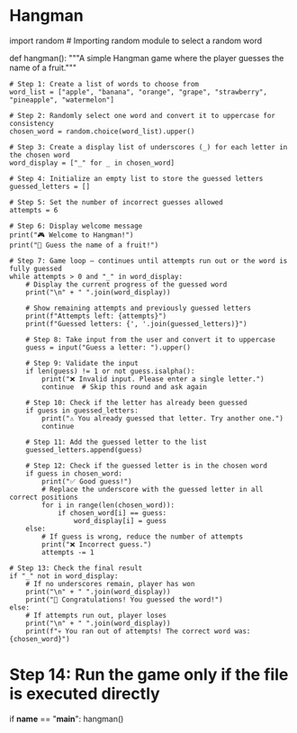 # Hangman
import random  # Importing random module to select a random word

def hangman():
    """A simple Hangman game where the player guesses the name of a fruit."""
    
    # Step 1: Create a list of words to choose from
    word_list = ["apple", "banana", "orange", "grape", "strawberry", "pineapple", "watermelon"]
    
    # Step 2: Randomly select one word and convert it to uppercase for consistency
    chosen_word = random.choice(word_list).upper()
    
    # Step 3: Create a display list of underscores (_) for each letter in the chosen word
    word_display = ["_" for _ in chosen_word]
    
    # Step 4: Initialize an empty list to store the guessed letters
    guessed_letters = []
    
    # Step 5: Set the number of incorrect guesses allowed
    attempts = 6

    # Step 6: Display welcome message
    print("🎮 Welcome to Hangman!")
    print("🍎 Guess the name of a fruit!")

    # Step 7: Game loop — continues until attempts run out or the word is fully guessed
    while attempts > 0 and "_" in word_display:
        # Display the current progress of the guessed word
        print("\n" + " ".join(word_display))
        
        # Show remaining attempts and previously guessed letters
        print(f"Attempts left: {attempts}")
        print(f"Guessed letters: {', '.join(guessed_letters)}")

        # Step 8: Take input from the user and convert it to uppercase
        guess = input("Guess a letter: ").upper()

        # Step 9: Validate the input
        if len(guess) != 1 or not guess.isalpha():
            print("❌ Invalid input. Please enter a single letter.")
            continue  # Skip this round and ask again

        # Step 10: Check if the letter has already been guessed
        if guess in guessed_letters:
            print("⚠️ You already guessed that letter. Try another one.")
            continue

        # Step 11: Add the guessed letter to the list
        guessed_letters.append(guess)

        # Step 12: Check if the guessed letter is in the chosen word
        if guess in chosen_word:
            print("✅ Good guess!")
            # Replace the underscore with the guessed letter in all correct positions
            for i in range(len(chosen_word)):
                if chosen_word[i] == guess:
                    word_display[i] = guess
        else:
            # If guess is wrong, reduce the number of attempts
            print("❌ Incorrect guess.")
            attempts -= 1

    # Step 13: Check the final result
    if "_" not in word_display:
        # If no underscores remain, player has won
        print("\n" + " ".join(word_display))
        print("🎉 Congratulations! You guessed the word!")
    else:
        # If attempts run out, player loses
        print("\n" + " ".join(word_display))
        print(f"💀 You ran out of attempts! The correct word was: {chosen_word}")

# Step 14: Run the game only if the file is executed directly
if __name__ == "__main__":
    hangman()
